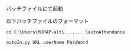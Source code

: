 バッチファイルにて起動

以下バッチファイルのフォーマット


```
cd C:\Users\MURAP-alt\........\autoAttendance

autoIn.py URL userName PassWord
```

